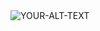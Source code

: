<picture>
 <source media="(prefers-color-scheme: dark)" srcset="https://x.com/SonyAnimation/status/1348706241728532482">
 <source media="(prefers-color-scheme: light)" srcset="https://x.com/SonyAnimation/status/1348706241728532482">
 <img alt="YOUR-ALT-TEXT" src="https://x.com/SonyAnimation/status/1348706241728532482">
</picture>


<!--
**jjdwasif/jjdwasif** is a ✨ _special_ ✨ repository because its `README.md` (this file) appears on your GitHub profile.

Here are some ideas to get you started:

- 🔭 I’m currently working on ...
- 🌱 I’m currently learning ...
- 👯 I’m looking to collaborate on ...
- 🤔 I’m looking for help with ...
- 💬 Ask me about ...
- 📫 How to reach me: ...
- 😄 Pronouns: ...
- ⚡ Fun fact: ...
-->
